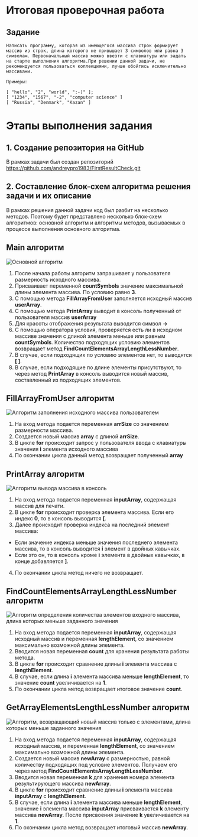 # Итоговая проверочная работа

## Задание
```
Написать программу, которая из имеющегося массива строк формирует массив из строк, длина которого не привышает 3 символов или равна 3 символам. Первоначальный массив можно ввезти с клавиатуры или задать на старте выполнения алгоритма.При решении данной задачи, не рекомендуется пользоваться коллекциями, лучше обойтись исключительно массивами.

Примеры:

[ "hello", "2", "world", ":-)" ];
[ "1234", "1567", "-2", "computer science" ]
[ "Russia", "Denmark", "Kazan" ]
```

# Этапы выполнения задания

## 1. Создание репозитория на GitHub

В рамках задачи был создан репозиторий https://github.com/andreypro1983/FirstResultCheck.git

## 2. Составление блок-схем алгоритма решения задачи и их описание

В рамках решения данной задачи код был разбит на несколько методов. Поэтому будет представлено несколько блок-схем алгоритмов: основной алгоритм и алгоритмы методов, вызываемых в процессе выполнения основного алгоритма.

## Main алгоритм

![Основной алгоритм](/BlockDiagrams/Main.png)

1. После начала работы алгоритм запрашивает у пользователя размерность исходного массива.
2. Присваивает переменной **countSymbols** значение максимальной длины элемента массива. По условию равно **3**.
3. С помощью метода **FillArrayFromUser** заполняется исходный массив **userArray**.
4. С помощью метода **PrintArray** выводит в консоль полученный от пользователя массив **userArray**
5. Для красоты отображения результата выводится символ **->**
6. С помощью оператора условия, проверяется есть ли в исходном массиве значения с длиной элемента меньше или равным **countSymbols**. Количество подходящих условию элементов возвращает метод **FindCountElementsArrayLengthLessNumber**.
7. В случае, если подходящих по условию элементов нет, то выводятся **[ ]**.
8. В случае, если подходящие по длине элементы присутствуют, то через метод **PrintArray** в консоль выводится новый массив, составленный из подходящих элементов.


## FillArrayFromUser алгоритм

![Алгоритм заполнения исходного массива пользователем](/BlockDiagrams/FillArrayFromUser.png)

1. На вход метода подается переменная **arrSize** со значением размерности массива.
2. Создается новый массив **array** с длиной **arrSize**.
3. В цикле **for** происходит запрос у пользователя ввода с клавиатуры значения **i** элемента исходного массива
4. По окончании цикла данный метод возвращает полученный **array**

## PrintArray алгоритм

![Алгоритм вывода массива в консоль](/BlockDiagrams/PrintArray.png)

1. На вход метода подается переменная **inputArray**, содержащая массив для печати.
2. В цикле **for** происходит проверка элемента массива. Если его индекс **0**, то в консоль выводится **[**.
3. Далее происходит проверка индекса на последний элемент массива:
* Если значение индекса меньше значения последнего элемента массива, то в консоль выводится **i** элемент в двойных кавычках.
* Если это он, то в консоль кроме **i** элемента в двойных кавычках, в конце добавляется **]**.
4. По окончании цикла метод ничего не возвращает.

## FindCountElementsArrayLengthLessNumber алгоритм 

![Алгоритм определения количества элементов входного массива, длина которых меньше заданного значения](/BlockDiagrams/FindCountElementsArrayLengthLessNumber.png)

1. На вход метода подается переменная **inputArray**, содержащая исходный массив и переменная **lengthElement**,
со значением максимально возможной длины элемента.
2. Вводится новая переменная **count** для хранения результата работы метода.
3. В цикле **for** происходит сравнение длины **i** элемента массива c **lengthElement**.
4. В случае, если длина **i** элемента массива меньше **lengthElement**, то значение **count** увеличивается на **1**.
5. По окончании цикла метод возвращает итоговое значение **count**.

## GetArrayElementsLengthLessNumber алгоритм

![Алгоритм, возвращающий новый массив только с элементами, длина которых меньше заданного значения](/BlockDiagrams/GetArrayElementsLengthLessNumber.png)

1. На вход метода подается переменная **inputArray**, содержащая исходный массив, и переменная **lengthElement**,
со значением максимально возможной длины элемента.
2. Создается новый массив **newArray** с размерностью, равной количеству подходящих под условие элементов. Получаем его через метод **FindCountElementsArrayLengthLessNumber**.
3. Вводится новая переменная **k** для хранения номера элемента результирующего массива **newArray**.
4. В цикле **for** происходит сравнение длины **i** элемента массива **inputArray** c **lengthElement**.
5. В случае, если длина **i** элемента массива меньше **lengthElement**, значение **i** элемента массива **inputArray** присваивается **k** элементу массива **newArray**. После присвоения значение **k** увеличивается на **1**.
6. По окончании цикла метод возвращает итоговый массив  **newArray**.

